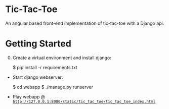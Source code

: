 # Tic-Tac-Toe
An angular based front-end implementation of tic-tac-toe with a Django api. 

# Getting Started

0. Create a virtual environment and install django:
	
	$ pip install -r requirements.txt

* Start django webserver:
	
	$ cd webapp
	$ ./manage.py runserver

* Play webapp @ [`http://127.0.0.1:8000/static/tic_tac_toe/tic_tac_toe_index.html`](http://127.0.0.1:8000/static/tic_tac_toe/tic_tac_toe_index.html)